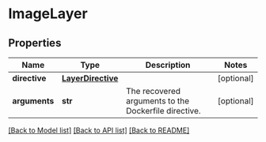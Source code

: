 # ImageLayer

## Properties
Name | Type | Description | Notes
------------ | ------------- | ------------- | -------------
**directive** | [**LayerDirective**](LayerDirective.md) |  | [optional] 
**arguments** | **str** | The recovered arguments to the Dockerfile directive. | [optional] 

[[Back to Model list]](../README.md#documentation-for-models) [[Back to API list]](../README.md#documentation-for-api-endpoints) [[Back to README]](../README.md)

